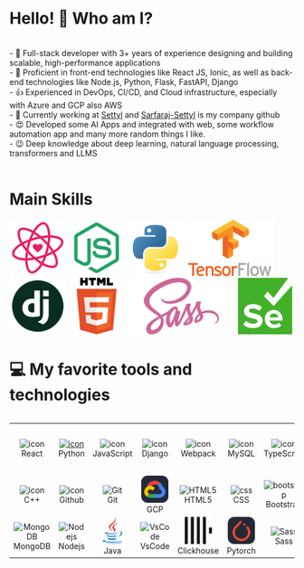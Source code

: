 <!--suppress HtmlDeprecatedAttribute -->
# Hello! 👋 Who am I? #
<div>
<br/>
- 🔭 Full-stack developer with 3+ years of experience designing and building scalable, high-performance applications<br/>
- 🌱 Proficient in front-end technologies like React JS, Ionic, as well as back-end technologies like Node.js, Python, Flask, FastAPI, Django<br/>
- 👍 Experienced in DevOps, CI/CD, and Cloud infrastructure, especially with Azure and GCP also AWS<br/>
- 🏢 Currently working at <a href="https://github.com/settyl">Settyl</a> and <a href="https://github.com/sarfaraj-settyl">Sarfaraj-Settyl</a> is my company github<br/>
- 😍 Developed some AI Apps and integrated with web, some workflow automation app and many more random things I like.<br/>
- 😉 Deep knowledge about deep learning, natural language processing, transformers and LLMS</br>

</div>
<br/>

# Main Skills #



<a href="https://legacy.reactjs.org/docs/getting-started.html"><img src="./assets/react.svg" alt="react" height="100" title="React documentation"></a>
<a href="https://nodejs.org/en/docs/guides"><img src="./assets/node.svg" alt="node" height="100" title="Node documentation"></a>
<a href="https://docs.python.org/3/library/index.html"><img src="./assets/python-original.svg" alt="python" height="100" title="Python documentation"></a>
<a href="https://www.tensorflow.org/api_docs"><img src="./assets/tensorflow.png" alt="react" height="100" title="React documentation"></a>
<a href="https://docs.djangoproject.com/en/5.1/"><img src="./assets/django.png" alt="react" height="100" title="React documentation"></a>
<a href="https://developer.mozilla.org/en-US/docs/Web/HTML"><img src="./assets/html.png" alt="react" height="100" title="React documentation"></a>
<a href="https://sass-lang.com/documentation/"><img src="./assets/sass.png" alt="react" height="100" title="React documentation"></a>
<a href="https://www.selenium.dev/documentation/"><img src="./assets/selenium.png" alt="react" height="100" title="React documentation"></a>




# 💻 My favorite tools and technologies
<div style="display: flex; align-items: flex-start; align: center">
<table align="center">
  <tr>
    <td align="center" width="96">
        <img src="https://techstack-generator.vercel.app/react-icon.svg" alt="icon" width="65" height="65" />
      <br>React
    </td>
    <td align="center" width="96">
      <a href="#macropower-tech">
        <img src="https://techstack-generator.vercel.app/python-icon.svg" alt="icon" width="65" height="65" />
      </a>
      <br>Python
    </td>
    <td align="center" width="96">
        <img src="https://techstack-generator.vercel.app/js-icon.svg" alt="icon" width="65" height="65" />
      <br>JavaScript
    </td>
      <td align="center" width="96">
        <img src="https://techstack-generator.vercel.app/django-icon.svg" alt="icon" width="65" height="65" />
      <br>Django
      </td>
    <td align="center" width="96">
        <img src="https://techstack-generator.vercel.app/webpack-icon.svg" alt="icon" width="65" height="65" />
      <br>Webpack
    </td>
    <td align="center" width="96">
        <img src="https://techstack-generator.vercel.app/mysql-icon.svg" alt="icon" width="65" height="65" />
      <br>MySQL
    </td>
    <td align="center" width="96">
        <img src="https://techstack-generator.vercel.app/ts-icon.svg" alt="icon" width="65" height="65" />
      <br>TypeScript
    </td>
    <td align="center" width="96">
        <img src="https://techstack-generator.vercel.app/aws-icon.svg" alt="icon" width="65" height="65" />
      <br>AWS
    </td>
    <td align="center" width="96">
        <img src="https://raw.githubusercontent.com/tandpfun/skill-icons/refs/heads/main/icons/Azure-Light.svg" alt="icon" width="65" height="65" />
      <br>Azure
    </td>
  </tr>
  <tr>
  <td align="center" width="96">
        <img src="https://techstack-generator.vercel.app/cpp-icon.svg" alt="icon" width="65" height="65" />
      <br>C++
    </td>
    <td align="center" width="96">
        <img src="https://techstack-generator.vercel.app/github-icon.svg" alt="icon" width="65" height="65" />
      <br>Github
    </td>
    <td align="center" width="96"> 
        <img src="https://user-images.githubusercontent.com/25181517/192108372-f71d70ac-7ae6-4c0d-8395-51d8870c2ef0.png" width="48" height="48" alt="Git" />
      <br>Git
    </td>
    <td align="center"  width="96">
        <img src="https://raw.githubusercontent.com/tandpfun/skill-icons/refs/heads/main/icons/GCP-Dark.svg" width="48" height="48" alt="GSP" />
      <br>GCP
    </td>
    <td align="center"  width="96">
        <img src="https://skillicons.dev/icons?i=html" width="48" height="48" alt="HTML5" />
      <br>HTML5
    </td>
    <td align="center" width="96">
        <img src="https://skillicons.dev/icons?i=css" width="48" height="48" alt="css" />
      <br>CSS
    </td>
    <td align="center"  width="96">
        <img src="https://skillicons.dev/icons?i=bootstrap" width="48" height="48" alt="bootstrap" />
      <br>Bootstrap
    </td>
    <td align="center" width="96">
        <img src="https://skillicons.dev/icons?i=tailwind" width="48" height="48" alt="tailwind" />
      <br>Tailwind
    </td>
    <td align="center" width="96">
        <img src="https://skillicons.dev/icons?i=jquery" width="48" height="48" alt="jQuery" />
      <br>jQuery
    </td>
  </tr>
 <tr>
      <td align="center" width="96">
        <img src="https://skillicons.dev/icons?i=mongodb" width="48" height="48" alt="MongoDB" />
      <br>MongoDB
    </td>
        <td align="center" width="96">
        <img src="https://skillicons.dev/icons?i=nodejs" width="48" height="48" alt="Nodejs" />
      <br>Nodejs
      </td>
      </td>
    <td align="center" width="96">
        <img src="./assets/java-original.svg" width="48" height="48" alt="PHP" />
      <br>Java
    </td>
            <td align="center" width="96">
        <img src="https://skillicons.dev/icons?i=vscode" width="48" height="48" alt="VsCode" />
      <br>VsCode
    </td>
              <td align="center" width="96">
        <img src="./assets/clickhouse.png" width="48" height="48" alt="WordPress" />
      <br>Clickhouse
    </td>
              <td align="center" width="96">
        <img src="https://raw.githubusercontent.com/tandpfun/skill-icons/refs/heads/main/icons/PyTorch-Dark.svg" width="48" height="48" alt="Pytorch" />
      <br>Pytorch
    </td>
              <td align="center" width="96">
        <img src="https://skillicons.dev/icons?i=sass" width="48" height="48" alt="Sass" />
      <br>Sass
    </td>
              <td align="center" width="96">
        <img src="./assets/langchain.svg" width="48" height="48" alt="MySQL" />
      <br>Langchain
    </td>
    <td align="center" width="96">
        <img src="https://skillicons.dev/icons?i=postgres" width="48" height="48" alt="PostgreSQL" />
      <br>PostgreSQL
    </td>
 </tr>
</table>
<br><br>


</div>
